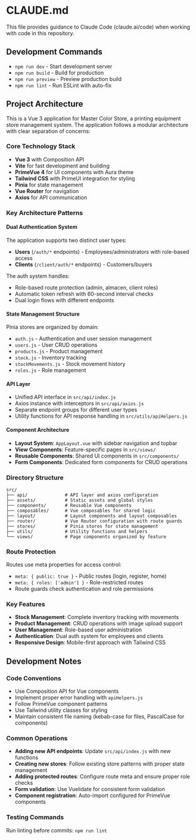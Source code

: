 # CLAUDE.md

This file provides guidance to Claude Code (claude.ai/code) when working with code in this repository.

## Development Commands

- `npm run dev` - Start development server
- `npm run build` - Build for production
- `npm run preview` - Preview production build
- `npm run lint` - Run ESLint with auto-fix

## Project Architecture

This is a Vue 3 application for Master Color Store, a printing equipment store management system. The application follows a modular architecture with clear separation of concerns:

### Core Technology Stack
- **Vue 3** with Composition API
- **Vite** for fast development and building
- **PrimeVue 4** for UI components with Aura theme
- **Tailwind CSS** with PrimeUI integration for styling
- **Pinia** for state management
- **Vue Router** for navigation
- **Axios** for API communication

### Key Architecture Patterns

#### Dual Authentication System
The application supports two distinct user types:
- **Users** (`/auth/*` endpoints) - Employees/administrators with role-based access
- **Clients** (`/client/auth/*` endpoints) - Customers/buyers

The auth system handles:
- Role-based route protection (admin, almacen, client roles)
- Automatic token refresh with 60-second interval checks
- Dual login flows with different endpoints

#### State Management Structure
Pinia stores are organized by domain:
- `auth.js` - Authentication and user session management
- `users.js` - User CRUD operations
- `products.js` - Product management
- `stock.js` - Inventory tracking
- `stockMovements.js` - Stock movement history
- `roles.js` - Role management

#### API Layer
- Unified API interface in `src/api/index.js`
- Axios instance with interceptors in `src/api/axios.js`
- Separate endpoint groups for different user types
- Utility functions for API response handling in `src/utils/apiHelpers.js`

#### Component Architecture
- **Layout System**: `AppLayout.vue` with sidebar navigation and topbar
- **View Components**: Feature-specific pages in `src/views/`
- **Reusable Components**: Shared UI components in `src/components/`
- **Form Components**: Dedicated form components for CRUD operations

### Directory Structure
```
src/
├── api/              # API layer and axios configuration
├── assets/           # Static assets and global styles
├── components/       # Reusable Vue components
├── composables/      # Vue composables for shared logic
├── layout/           # Layout components and layout composables
├── router/           # Vue Router configuration with route guards
├── stores/           # Pinia stores for state management
├── utils/            # Utility functions and helpers
└── views/            # Page components organized by feature
```

### Route Protection
Routes use meta properties for access control:
- `meta: { public: true }` - Public routes (login, register, home)
- `meta: { roles: ['admin'] }` - Role-restricted routes
- Route guards check authentication and role permissions

### Key Features
- **Stock Management**: Complete inventory tracking with movements
- **Product Management**: CRUD operations with image upload support
- **User Management**: Role-based user administration
- **Authentication**: Dual auth system for employees and clients
- **Responsive Design**: Mobile-first approach with Tailwind CSS

## Development Notes

### Code Conventions
- Use Composition API for Vue components
- Implement proper error handling with `apiHelpers.js`
- Follow PrimeVue component patterns
- Use Tailwind utility classes for styling
- Maintain consistent file naming (kebab-case for files, PascalCase for components)

### Common Operations
- **Adding new API endpoints**: Update `src/api/index.js` with new functions
- **Creating new stores**: Follow existing store patterns with proper state management
- **Adding protected routes**: Configure route meta and ensure proper role checks
- **Form validation**: Use Vuelidate for consistent form validation
- **Component registration**: Auto-import configured for PrimeVue components

### Testing Commands
Run linting before commits: `npm run lint`